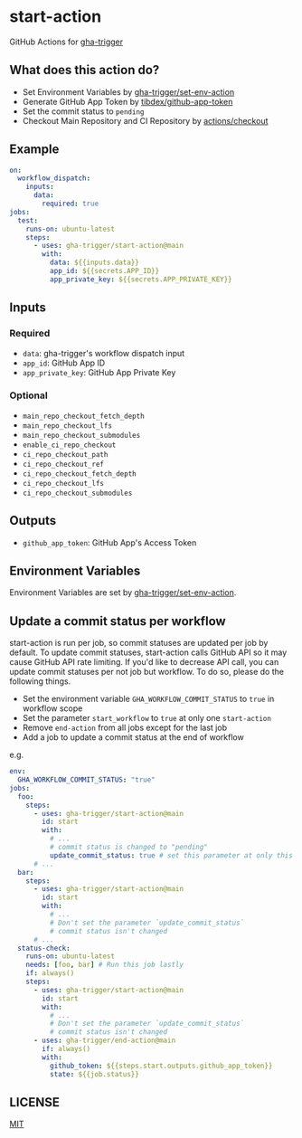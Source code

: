 # start-action

GitHub Actions for [gha-trigger](https://gha-trigger.github.io)

## What does this action do?

- Set Environment Variables by [gha-trigger/set-env-action](https://github.com/gha-trigger/set-env-action)
- Generate GitHub App Token by [tibdex/github-app-token](https://github.com/tibdex/github-app-token)
- Set the commit status to `pending`
- Checkout Main Repository and CI Repository by [actions/checkout](https://github.com/actions/checkout)

## Example

```yaml
on:
  workflow_dispatch:
    inputs:
      data:
        required: true
jobs:
  test:
    runs-on: ubuntu-latest
    steps:
      - uses: gha-trigger/start-action@main
        with:
          data: ${{inputs.data}}
          app_id: ${{secrets.APP_ID}}
          app_private_key: ${{secrets.APP_PRIVATE_KEY}}
```

## Inputs

### Required

- `data`: gha-trigger's workflow dispatch input
- `app_id`: GitHub App ID
- `app_private_key`: GitHub App Private Key

### Optional

- `main_repo_checkout_fetch_depth`
- `main_repo_checkout_lfs`
- `main_repo_checkout_submodules`
- `enable_ci_repo_checkout`
- `ci_repo_checkout_path`
- `ci_repo_checkout_ref`
- `ci_repo_checkout_fetch_depth`
- `ci_repo_checkout_lfs`
- `ci_repo_checkout_submodules`

## Outputs

- `github_app_token`: GitHub App's Access Token

## Environment Variables

Environment Variables are set by [gha-trigger/set-env-action](https://github.com/gha-trigger/set-env-action).

## Update a commit status per workflow

start-action is run per job, so commit statuses are updated per job by default.
To update commit statuses, start-action calls GitHub API so it may cause GitHub API rate limiting.
If you'd like to decrease API call, you can update commit statuses per not job but workflow.
To do so, please do the following things.

- Set the environment variable `GHA_WORKFLOW_COMMIT_STATUS` to `true` in workflow scope
- Set the parameter `start_workflow` to `true` at only one `start-action`
- Remove `end-action` from all jobs except for the last job
- Add a job to update a commit status at the end of workflow

e.g.

```yaml
env:
  GHA_WORKFLOW_COMMIT_STATUS: "true"
jobs:
  foo:
    steps:
      - uses: gha-trigger/start-action@main
        id: start
        with:
          # ...
          # commit status is changed to "pending"
          update_commit_status: true # set this parameter at only this step
      # ...
  bar:
    steps:
      - uses: gha-trigger/start-action@main
        id: start
        with:
          # ...
          # Don't set the parameter `update_commit_status`
          # commit status isn't changed
      # ...
  status-check:
    runs-on: ubuntu-latest
    needs: [foo, bar] # Run this job lastly
    if: always()
    steps:
      - uses: gha-trigger/start-action@main
        id: start
        with:
          # ...
          # Don't set the parameter `update_commit_status`
          # commit status isn't changed
      - uses: gha-trigger/end-action@main
        if: always()
        with:
          github_token: ${{steps.start.outputs.github_app_token}}
          state: ${{job.status}}
```


## LICENSE

[MIT](LICENSE)
